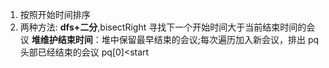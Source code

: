 1. 按照开始时间排序
2. 两种方法:
   **dfs+二分**,bisectRight 寻找下一个开始时间大于当前结束时间的会议
   **堆维护结束时间**：堆中保留最早结束的会议;每次遍历加入新会议，排出 pq 头部已经结束的会议 pq[0]<start
